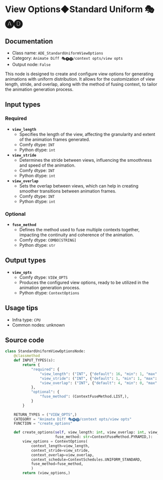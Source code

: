# View Options◆Standard Uniform 🎭🅐🅓
## Documentation
- Class name: `ADE_StandardUniformViewOptions`
- Category: `Animate Diff 🎭🅐🅓/context opts/view opts`
- Output node: `False`

This node is designed to create and configure view options for generating animations with uniform distribution. It allows for the customization of view length, stride, and overlap, along with the method of fusing context, to tailor the animation generation process.
## Input types
### Required
- **`view_length`**
    - Specifies the length of the view, affecting the granularity and extent of the animation frames generated.
    - Comfy dtype: `INT`
    - Python dtype: `int`
- **`view_stride`**
    - Determines the stride between views, influencing the smoothness and speed of the animation.
    - Comfy dtype: `INT`
    - Python dtype: `int`
- **`view_overlap`**
    - Sets the overlap between views, which can help in creating smoother transitions between animation frames.
    - Comfy dtype: `INT`
    - Python dtype: `int`
### Optional
- **`fuse_method`**
    - Defines the method used to fuse multiple contexts together, impacting the continuity and coherence of the animation.
    - Comfy dtype: `COMBO[STRING]`
    - Python dtype: `str`
## Output types
- **`view_opts`**
    - Comfy dtype: `VIEW_OPTS`
    - Produces the configured view options, ready to be utilized in the animation generation process.
    - Python dtype: `ContextOptions`
## Usage tips
- Infra type: `CPU`
- Common nodes: unknown


## Source code
```python
class StandardUniformViewOptionsNode:
    @classmethod
    def INPUT_TYPES(s):
        return {
            "required": {
                "view_length": ("INT", {"default": 16, "min": 1, "max": LENGTH_MAX}),
                "view_stride": ("INT", {"default": 1, "min": 1, "max": STRIDE_MAX}),
                "view_overlap": ("INT", {"default": 4, "min": 0, "max": OVERLAP_MAX}),
            },
            "optional": {
                "fuse_method": (ContextFuseMethod.LIST,),
            }
        }
    
    RETURN_TYPES = ("VIEW_OPTS",)
    CATEGORY = "Animate Diff 🎭🅐🅓/context opts/view opts"
    FUNCTION = "create_options"

    def create_options(self, view_length: int, view_overlap: int, view_stride: int,
                       fuse_method: str=ContextFuseMethod.PYRAMID,):
        view_options = ContextOptions(
            context_length=view_length,
            context_stride=view_stride,
            context_overlap=view_overlap,
            context_schedule=ContextSchedules.UNIFORM_STANDARD,
            fuse_method=fuse_method,
            )
        return (view_options,)

```
